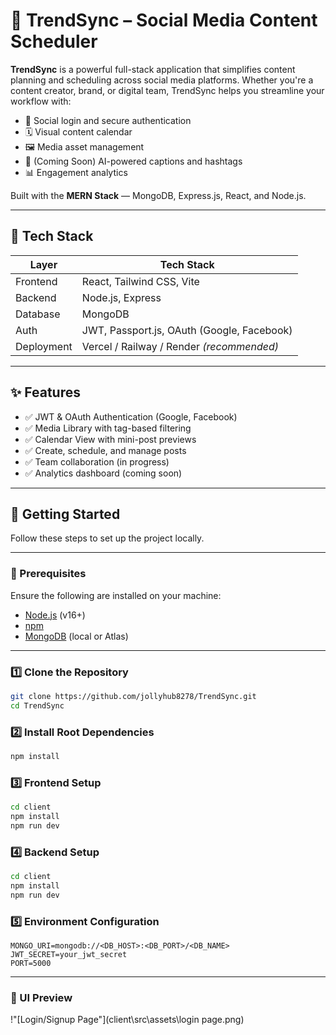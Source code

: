 # 🚀 TrendSync – Social Media Content Scheduler

**TrendSync** is a powerful full-stack application that simplifies content planning and scheduling across social media platforms. Whether you're a content creator, brand, or digital team, TrendSync helps you streamline your workflow with:

- 🔐 Social login and secure authentication
- 🗓️ Visual content calendar
- 🖼️ Media asset management
- 🤖 (Coming Soon) AI-powered captions and hashtags
- 📊 Engagement analytics

Built with the **MERN Stack** — MongoDB, Express.js, React, and Node.js.

---

## 🧩 Tech Stack

| Layer       | Tech Stack                                  |
|-------------|----------------------------------------------|
| Frontend    | React, Tailwind CSS, Vite                   |
| Backend     | Node.js, Express                            |
| Database    | MongoDB                                     |
| Auth        | JWT, Passport.js, OAuth (Google, Facebook)  |
| Deployment  | Vercel / Railway / Render *(recommended)*   |

---

## ✨ Features

- ✅ JWT & OAuth Authentication (Google, Facebook)
- ✅ Media Library with tag-based filtering
- ✅ Calendar View with mini-post previews
- ✅ Create, schedule, and manage posts
- ✅ Team collaboration (in progress)
- ✅ Analytics dashboard (coming soon)

---

## 🚀 Getting Started

Follow these steps to set up the project locally.

---

### 🧾 Prerequisites

Ensure the following are installed on your machine:

- [Node.js](https://nodejs.org/) (v16+)
- [npm](https://www.npmjs.com/)
- [MongoDB](https://www.mongodb.com/) (local or Atlas)

---

### 1️⃣ Clone the Repository

```bash
git clone https://github.com/jollyhub8278/TrendSync.git
cd TrendSync
```


### 2️⃣ Install Root Dependencies 

```bash
npm install
```

### 3️⃣ Frontend Setup

```bash
cd client
npm install
npm run dev
```

### 4️⃣ Backend Setup

```bash
cd client
npm install
npm run dev
```

### 5️⃣ Environment Configuration

```env
MONGO_URI=mongodb://<DB_HOST>:<DB_PORT>/<DB_NAME>
JWT_SECRET=your_jwt_secret
PORT=5000
```

---

### 🎨 UI Preview

!"[Login/Signup Page"](client\src\assets\login page.png)



